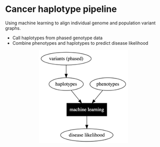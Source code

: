 # Cancer haplotype pipeline

Using machine learning to align individual genome and population variant graphs.

* Call haplotypes from phased genotype data
* Combine phenotypes and haplotypes to predict disease likelihood


<p align="center">
<img src="./docs/images/pipeline_0.png" height="300">
</p>

  

